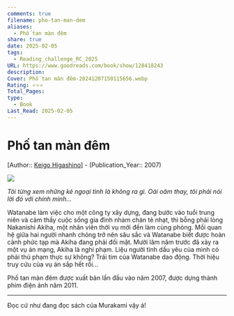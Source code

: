 ```yaml
---
comments: true
filename: pho-tan-man-dem
aliases:
  - Phố tan màn đêm
share: true
date: 2025-02-05
tags:
  - Reading_challenge_RC_2025
URL: https://www.goodreads.com/book/show/128418243
description: 
Cover: Phố tan màn đêm-20241207150115656.webp
Rating: ⭐⭐⭐
Total_Pages: 
type:
  - Book
Last_Read: 2025-02-05
---
```

# Phố tan màn đêm  
[Author:: [Keigo Higashino](../../Keigo%20Higashino.md)] - (Publication_Year:: 2007)  
  
  
![](https://i.imgur.com/wXImc0I.png)  
  
  
*Tôi từng xem những kẻ ngoại tình là không ra gì. Oái oăm thay, tôi phải nói lời đó với chính mình...*  
  
Watanabe làm việc cho một công ty xây dựng, đang bước vào tuổi trung niên và cảm thấy cuộc sống gia đình nhàm chán tẻ nhạt, thì bỗng phải lòng Nakanishi Akiha, một nhân viên thời vụ mới đến làm cùng phòng. Mối quan hệ giữa hai người nhanh chóng trở nên sâu sắc và Watanabe biết được hoàn cảnh phức tạp mà Akiha đang phải đối mặt. Mười lăm năm trước đã xảy ra một vụ án mạng, Akiha là nghi phạm. Liệu người tình dấu yêu của mình có phải thủ phạm thực sự không? Trái tim của Watanabe dao động. Thời hiệu truy cứu của vụ án sắp hết rồi...  
  
Phố tan màn đêm được xuất bản lần đầu vào năm 2007, được dựng thành phim điện ảnh năm 2011.  
  
---  
  
Đọc cứ như đang đọc sách của Murakami vậy á!